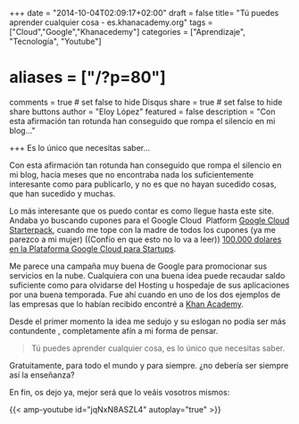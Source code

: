 +++
date = "2014-10-04T02:09:17+02:00"
draft = false
title= "Tú puedes aprender cualquier cosa - es.khanacademy.org"
tags = ["Cloud","Google","Khanacedemy"]
categories = ["Aprendizaje", "Tecnología", "Youtube"]
# aliases = ["/?p=80"]
comments = true	# set false to hide Disqus
share = true	# set false to hide share buttons
author = "Eloy López"
featured = false
description = "Con esta afirmación tan rotunda han conseguido que rompa el silencio en mi blog..."

+++
Es lo único que necesitas saber...

Con esta afirmación tan rotunda han conseguido que rompa el silencio en mi blog, hacia meses que no encontraba nada los suficientemente interesante como para publicarlo, y no es que no hayan sucedido cosas, que han sucedido y muchas.

Lo más interesante que os puedo contar es como llegue hasta este site. Andaba yo buscando cupones para el Google Cloud  Platform [Google Cloud Starterpack](https://cloud.google.com/developers/starterpack/), cuando me tope con la madre de todos los cupones (ya me parezco a mi mujer) ((Confío en que esto no lo va a leer)) [100.000 dolares en la Plataforma Google Cloud para Startups](http://googlecloudplatform.blogspot.com.es/2014/09/announcing-100000-dollars-for-startups-on-google-cloud-platform.html).

Me parece una campaña muy buena de Google para promocionar sus servicios en la nube. Cualquiera con una buena idea puede recaudar saldo suficiente como para olvidarse del Hosting u hospedaje de sus aplicaciones por una buena temporada. Fue ahí cuando en uno de los dos ejemplos de las empresas que lo habían recibido encontré a [Khan Academy](https://es.khanacademy.org).

Desde el primer momento la idea me sedujo y su eslogan no podía ser más contundente , completamente afín a mi forma de pensar.

> Tú puedes aprender cualquier cosa, es lo único que necesitas saber.

Gratuitamente, para todo el mundo y para siempre. ¿no debería ser siempre así la enseñanza?

En fin, os dejo ya, mejor será que lo veáis vosotros mismos:

{{< amp-youtube id="jqNxN8ASZL4" autoplay="true" >}}